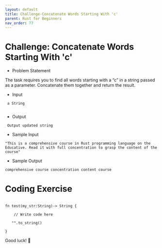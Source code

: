 ```yaml
---
layout: default
title: Challenge-Concatenate Words Starting With 'c'
parent: Rust for Beginners
nav_order: 77
---
```


# Challenge: Concatenate Words Starting With 'c'

- Problem Statement 

The task requires you to find all words starting with a “c” in a string passed as a parameter. Concatenate them together and return the result.

- Input 
```
 a String
 
```
- Output
```
 Output updated string 

```
- Sample Input 
```
"This is a comprehensive course in Rust programming language on the Educative. Read it with full concentration to grasp the content of the course"

```
- Sample Output 

```
comprehensive course concentration content course

```

# Coding Exercise 

```

fn test(my_str:String)-> String {

    // Write code here

   "".to_string()

}

```

Good luck! 🤞
